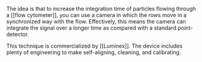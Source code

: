 The idea is that to increase the integration time of particles flowing through a [[flow cytometer]], you can use a camera in which the rows move in a synchronized way with the flow. Effectively, this means the camera can integrate the signal over a longer time as compared with a standard point-detector. 

This technique is commercialized by [[Luminex]]. The device includes plenty of engineering to make self-aligning, cleaning, and calibrating. 